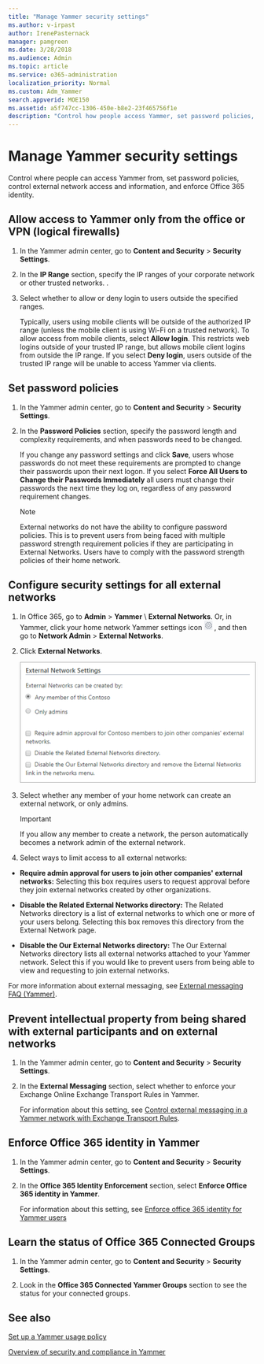 ```yaml
---
title: "Manage Yammer security settings"
ms.author: v-irpast
author: IrenePasternack
manager: pamgreen
ms.date: 3/28/2018
ms.audience: Admin
ms.topic: article
ms.service: o365-administration
localization_priority: Normal
ms.custom: Adm_Yammer
search.appverid: MOE150
ms.assetid: a5f747cc-1306-450e-b8e2-23f465756f1e
description: "Control how people access Yammer, set password policies, control who can create external networks, and enforce Office 365 identity."
---
```


# Manage Yammer security settings

Control where people can access Yammer from, set password policies, control external network access and information, and enforce Office 365 identity.
  
## Allow access to Yammer only from the office or VPN (logical firewalls)
<a name="LogicalFirewalls"> </a>

1. In the Yammer admin center, go to **Content and Security** \> **Security Settings**.
    
2. In the **IP Range** section, specify the IP ranges of your corporate network or other trusted networks. . 
    
3. Select whether to allow or deny login to users outside the specified ranges.
    
    Typically, users using mobile clients will be outside of the authorized IP range (unless the mobile client is using Wi-Fi on a trusted network). To allow access from mobile clients, select **Allow login**. This restricts web logins outside of your trusted IP range, but allows mobile client logins from outside the IP range. If you select **Deny login**, users outside of the trusted IP range will be unable to access Yammer via clients.
    
## Set password policies
<a name="SecuritySettings"> </a>

1. In the Yammer admin center, go to **Content and Security** \> **Security Settings**.
    
2. In the **Password Policies** section, specify the password length and complexity requirements, and when passwords need to be changed. 
    
    If you change any password settings and click **Save**, users whose passwords do not meet these requirements are prompted to change their passwords upon their next logon. If you select **Force All Users to Change their Passwords Immediately** all users must change their passwords the next time they log on, regardless of any password requirement changes. 
    
    > [!NOTE]
    > External networks do not have the ability to configure password policies. This is to prevent users from being faced with multiple password strength requirement policies if they are participating in External Networks. Users have to comply with the password strength policies of their home network. 
  
## Configure security settings for all external networks
<a name="ExternalNetworksSecurity"> </a>

1. In Office 365, go to **Admin** \> **Yammer** \ **External Networks**. Or, in Yammer, click your home network Yammer settings icon ![Yammer settings icon](../media/9704ce70-56ce-43f7-96c6-f253b0413d40.png) , and then go to **Network Admin** \> **External Networks**.
    
2. Click **External Networks**.
    
    ![List of available external network settings](../media/151056e3-3843-4dd5-8c2c-044b340ecb5b.png)
  
3. Select whether any member of your home network can create an external network, or only admins. 
    
    > [!IMPORTANT]
    > If you allow any member to create a network, the person automatically becomes a network admin of the external network. 
  
4. Select ways to limit access to all external networks:
    
  - **Require admin approval for users to join other companies' external networks:** Selecting this box requires users to request approval before they join external networks created by other organizations. 
    
  - **Disable the Related External Networks directory:** The Related Networks directory is a list of external networks to which one or more of your users belong. Selecting this box removes this directory from the External Network page. 
    
  - **Disable the Our External Networks directory:** The Our External Networks directory lists all external networks attached to your Yammer network. Select this if you would like to prevent users from being able to view and requesting to join external networks. 
    
For more information about external messaging, see [External messaging FAQ (Yammer)](../work-with-external-users/external-messaging-faq.md).
  
## Prevent intellectual property from being shared with external participants and on external networks
<a name="ExternalNetworksSecurity"> </a>

1. In the Yammer admin center, go to **Content and Security** \> **Security Settings**.
    
2. In the **External Messaging** section, select whether to enforce your Exchange Online Exchange Transport Rules in Yammer. 
    
    For information about this setting, see [Control external messaging in a Yammer network with Exchange Transport Rules](../work-with-external-users/control-external-messaging-with-exchange.md).
    
## Enforce Office 365 identity in Yammer
<a name="ExternalNetworksSecurity"> </a>

1. In the Yammer admin center, go to **Content and Security** \> **Security Settings**.
    
2. In the **Office 365 Identity Enforcement** section, select **Enforce Office 365 identity in Yammer**.
    
    For information about this setting, see [Enforce office 365 identity for Yammer users](../configure-your-yammer-network/enforce-office-365-identity.md)
    
## Learn the status of Office 365 Connected Groups
<a name="ExternalNetworksSecurity"> </a>

1. In the Yammer admin center, go to **Content and Security** \> **Security Settings**.
    
2. Look in the **Office 365 Connected Yammer Groups** section to see the status for your connected groups. 
    
## See also

[Set up a Yammer usage policy](set-up-a-usage-policy.md)
  
[Overview of security and compliance in Yammer](security-and-compliance.md)